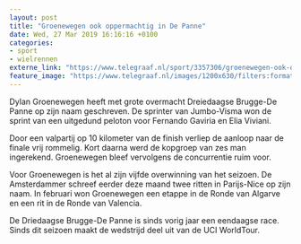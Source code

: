```yaml
---
layout: post
title: "Groenewegen ook oppermachtig in De Panne"
date: Wed, 27 Mar 2019 16:16:16 +0100
categories: 
- sport 
- wielrennen 
externe_link: "https://www.telegraaf.nl/sport/3357306/groenewegen-ook-oppermachtig-in-de-panne"
feature_image: "https://www.telegraaf.nl/images/1200x630/filters:format(jpeg):quality(80)/cdn-kiosk-api.telegraaf.nl/9f0f417c-50a8-11e9-b141-0218eaf05005.jpg"
---
```


<p class="intro">Dylan Groenewegen heeft met grote overmacht Dreiedaagse Brugge-De Panne op zijn naam geschreven. De sprinter van Jumbo-Visma won de sprint van een uitgedund peloton voor Fernando Gaviria en Elia Viviani.</p> <p>Door een valpartij op 10 kilometer van de finish verliep de aanloop naar de finale vrij rommelig. Kort daarna werd de kopgroep van zes man ingerekend. Groenewegen bleef vervolgens de concurrentie ruim voor.</p><p>Voor Groenewegen is het al zijn vijfde overwinning van het seizoen. De Amsterdammer schreef eerder deze maand twee ritten in Parijs-Nice op zijn naam. In februari won Groenewegen een etappe in de Ronde van Algarve en een rit in de Ronde van Valencia.</p><p>De Driedaagse Brugge-De Panne is sinds vorig jaar een eendaagse race. Sinds dit seizoen maakt de wedstrijd deel uit van de UCI WorldTour.</p>
